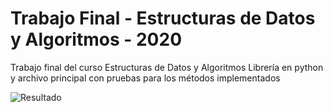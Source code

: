 # Trabajo Final - Estructuras de Datos y Algoritmos - 2020
 Trabajo final del curso Estructuras de Datos y Algoritmos
 Librería en python y archivo principal con pruebas para los métodos implementados
 
 ![Resultado](https://i.ibb.co/HTL5fg7/Whats-App-Image-2020-11-28-at-12-18-51-PM.jpg)
